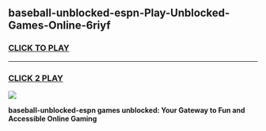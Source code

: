 
## baseball-unblocked-espn-Play-Unblocked-Games-Online-6riyf
<h3>
<a href="https://premium76.site?title=baseball-unblocked-espn&ref=25A">CLICK TO PLAY</a></h3>
<hr>

<h3>
<a href="https://premium76.site?title=baseball-unblocked-espn&ref=25A">CLICK 2 PLAY</a>
  
</h3>

<a href="https://premium76.site?title=baseball-unblocked-espn&ref=25A"><img src="https://clearcache.store/games.png"></a>


**baseball-unblocked-espn games unblocked: Your Gateway to Fun and Accessible Online Gaming**
